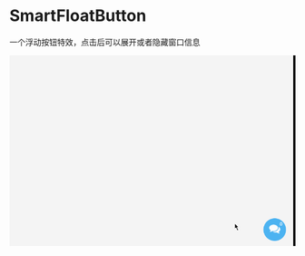 # SmartFloatButton
一个浮动按钮特效，点击后可以展开或者隐藏窗口信息

<p>
  <img src="https://github.com/geekxingyun/SmartFloatButton/blob/master/raw/show.gif">
 </p>
